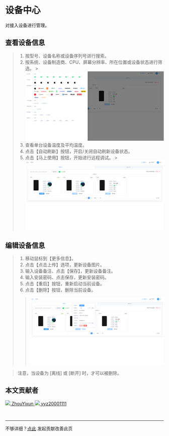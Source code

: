 # 设备中心

对接入设备进行管理。

<el-alert v-if="i==0" style="margin-bottom: 20px" type="error" :closable="false">
              <template #title>
                <div>手机接入后没显示在设备中心？ 点击 <a href="https://sonic-cloud.gitee.io/#/Deploy?tag=android">这里</a> 查看！</div>
              </template>
            </el-alert>

## 查看设备信息

> 1. 按型号、设备名称或设备序列号进行搜索。
> 2. 按系统、设备制造商、CPU、屏幕分辨率、所在位置或设备状态进行筛选。
     > ![img_1.png](img_1.png)
> 3. 查看单台设备温度及平均温度。
> 4. 点击【自动刷新】按钮，开启/关闭自动刷新设备状态。
> 5. 点击【马上使用】按钮，开始进行远程调试。
     > ![img_3.png](img_3.png)

## 编辑设备信息

> 1. 移动鼠标到【更多信息】。
> 2. 点击【点击上传】选项，更新设备图片。
> 3. 输入设备备注、点击【保存】，更新设备备注。
> 4. 输入安装密码、点击保存，更新安装密码。
> 5. 点击【重启】按钮，重新启动当前设备。
> 6. 点击【删除】按钮，删除当前设备。
> > ![img_2.png](img_2.png)

> 注意，当设备为 [离线] 或 [断开] 时，才可以被删除。

## 本文贡献者
<div class="cont">
<a href="https://github.com/ZhouYixun" target="_blank">
<img src="https://avatars.githubusercontent.com/u/56339314?v=4" width="50"/>
<span>ZhouYixun</span>
</a>
<a href="https://github.com/yyz20001111" target="_blank">
<img src="https://avatars.githubusercontent.com/u/61265897?v=4" width="50"/>
<span>yyz20001111</span>
</a>
</div>


&nbsp;
&nbsp;
***
不够详细？[点此](https://github.com/SonicCloudOrg/sonic-offical-website/edit/main/src/markdown/doc/doc-device.md) 发起贡献改善此页